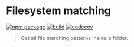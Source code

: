 # Filesystem matching

[![npm package](https://img.shields.io/npm/v/@dmail/filesystem-matching.svg)](https://www.npmjs.com/package/@dmail/filesystem-matching)
[![build](https://travis-ci.com/dmail/filesystem-matching.svg?branch=master)](http://travis-ci.com/dmail/filesystem-matching)
[![codecov](https://codecov.io/gh/dmail/filesystem-matching/branch/master/graph/badge.svg)](https://codecov.io/gh/dmail/filesystem-matching)

> Get all file matching patterns inside a folder.
